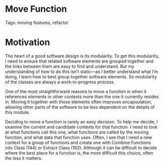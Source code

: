 # Move Function

Tags: moving features, refactor

[](Untitled.png)

# Motivation

The heart of a good software design is its modularity. To get this modularity, I need to ensure that related software elements are grouped together and the links between them are easy to find and understand. But my understanding of how to do this isn’t static—as I better understand what I’m doing, I learn how to best group together software elements. So modularity of the classes are always a work-in-progress process.

One of the most straightforward reasons to move a function is when it references elements in other contexts more than the one it currently resides in. Moving it together with those elements often improves encapsulation, allowing other parts of the software to be less dependent on the details of this module.

Deciding to move a function is rarely an easy decision. To help me decide, I examine the current and candidate contexts for that function. I need to look at what functions call this one, what functions are called by the moving function, and what data that function uses. Often, I see that I need a new context for a group of functions and create one with Combine Functions into Class (144) or Extract Class (182). Although it can be difficult to decide where the best place for a function is, the more difficult this choice, often the less it matters.